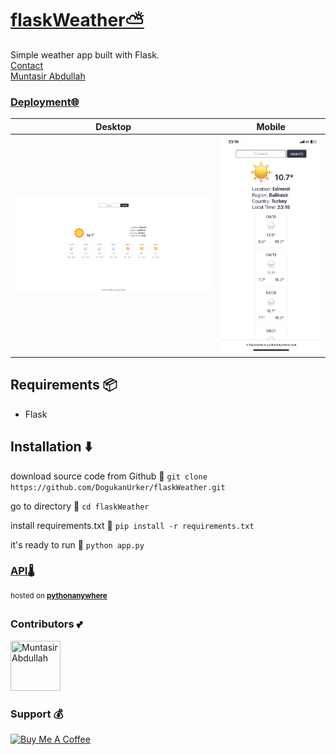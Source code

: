 # [flaskWeather⛅](https://github.com/Muntasir101/Simple_Weather)

Simple weather app built with Flask.
<br/>
[Contact](mailto:muntasir.abdullah01@gmail.ocm)<br/>
[Muntasir Abdullah](https://github.com/Muntasir101)
### **[Deployment🌐](/)**<br/>

|              Desktop               |              Mobile              |
| :--------------------------------: | :------------------------------: |
| ![appDesktop](/images/desktop.png) | ![appMobile](/images/mobile.png) |

## Requirements 📦

- Flask

## Installation ⬇️

download source code from Github 💾
`git clone https://github.com/DogukanUrker/flaskWeather.git`

go to directory 📁
`cd flaskWeather`

install requirements.txt 🔽
`pip install -r requirements.txt`

it's ready to run 🎉
`python app.py`

### [API🌡️](https://www.weatherapi.com/)

<sup>hosted on **[pythonanywhere](https://www.pythonanywhere.com/)**</sup>

### Contributors 💕

<a href="https://github.com/muntasir101"><img src="https://avatars.githubusercontent.com/u/13697856?v=4" title="Muntasir Abdullah" width="80" height="80"></a>


### Support 💰

<a href="https://www.buymeacoffee.com/muntasir101" target="_blank"><img src="https://cdn.buymeacoffee.com/buttons/v2/arial-red.png" alt="Buy Me A Coffee" style="height: 60px !important;width: 217px !important;" ></a>

